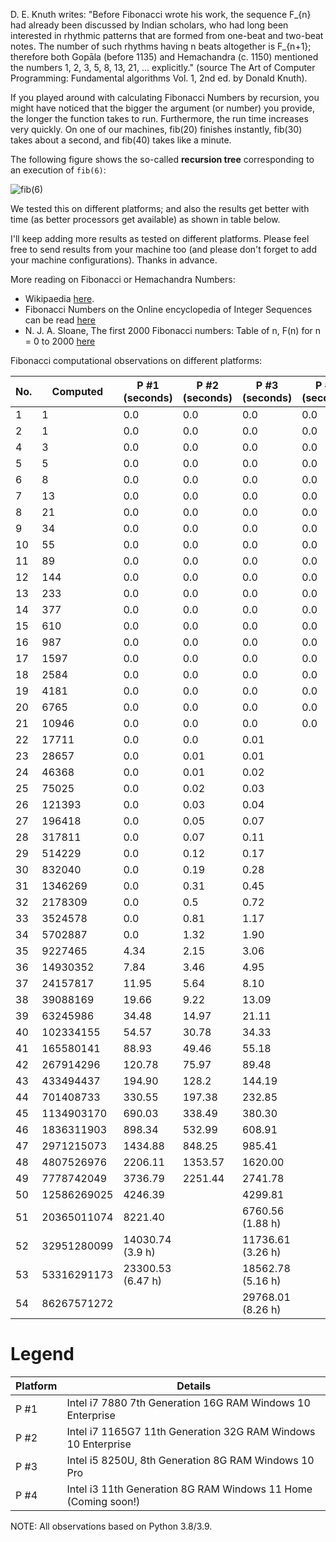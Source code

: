 D. E. Knuth writes: "Before Fibonacci wrote his work, the sequence F_{n} had already been
discussed by Indian scholars, who had long been interested in rhythmic patterns that are
formed from one-beat and two-beat notes. The number of such rhythms having n beats altogether
is F_{n+1}; therefore both Gopāla (before 1135) and Hemachandra (c. 1150) mentioned the
numbers 1, 2, 3, 5, 8, 13, 21, ... explicitly." (source The Art of Computer Programming:
Fundamental algorithms Vol. 1, 2nd ed. by Donald Knuth).

If you played around with calculating Fibonacci Numbers by recursion, you might
have noticed that the bigger the argument (or number) you provide, the longer the function
takes to run. Furthermore, the run time increases very quickly. On one of our machines,
fib(20) finishes instantly, fib(30) takes about a second, and fib(40) takes like a minute.

The following figure shows the so-called **recursion tree** corresponding to an execution of `fib(6)`:

![fib(6)](https://github.com/sigmakappa/All-About-Performance/blob/main/ProcessorPerformance/Fibonacci_Recursion/files/tree.png)

We tested this on different platforms; and also the results get better with time (as better
processors get available) as shown in table below.

I'll keep adding more results as tested on different platforms. Please feel free to send
results from your machine too (and please don't forget to add your machine configurations).
Thanks in advance.

More reading on Fibonacci or Hemachandra Numbers:

* Wikipaedia [here](https://en.wikipedia.org/wiki/Fibonacci_number#Computer_science).
* Fibonacci Numbers on the Online encyclopedia of Integer Sequences can be read [here](https://oeis.org/A000045)
* N. J. A. Sloane, The first 2000 Fibonacci numbers: Table of n, F(n) for n = 0 to
  2000 [here](https://oeis.org/A000045/b000045.txt)

Fibonacci computational observations on different platforms:


| No. | Computed    | P #1 (seconds)    | P #2 (seconds) | P #3 (seconds)    | P #4 (seconds) |
| --- | ----------- | ----------------- | -------------- | ----------------- | -------------- |
| 1   | 1           | 0.0               | 0.0            | 0.0               | 0.0            |
| 2   | 1           | 0.0               | 0.0            | 0.0               | 0.0            |
| 4   | 3           | 0.0               | 0.0            | 0.0               | 0.0            |
| 5   | 5           | 0.0               | 0.0            | 0.0               | 0.0            |
| 6   | 8           | 0.0               | 0.0            | 0.0               | 0.0            |
| 7   | 13          | 0.0               | 0.0            | 0.0               | 0.0            |
| 8   | 21          | 0.0               | 0.0            | 0.0               | 0.0            |
| 9   | 34          | 0.0               | 0.0            | 0.0               | 0.0            |
| 10  | 55          | 0.0               | 0.0            | 0.0               | 0.0            |
| 11  | 89          | 0.0               | 0.0            | 0.0               | 0.0            |
| 12  | 144         | 0.0               | 0.0            | 0.0               | 0.0            |
| 13  | 233         | 0.0               | 0.0            | 0.0               | 0.0            |
| 14  | 377         | 0.0               | 0.0            | 0.0               | 0.0            |
| 15  | 610         | 0.0               | 0.0            | 0.0               | 0.0            |
| 16  | 987         | 0.0               | 0.0            | 0.0               | 0.0            |
| 17  | 1597        | 0.0               | 0.0            | 0.0               | 0.0            |
| 18  | 2584        | 0.0               | 0.0            | 0.0               | 0.0            |
| 19  | 4181        | 0.0               | 0.0            | 0.0               | 0.0            |
| 20  | 6765        | 0.0               | 0.0            | 0.0               | 0.0            |
| 21  | 10946       | 0.0               | 0.0            | 0.0               | 0.0            |
| 22  | 17711       | 0.0               | 0.0            | 0.01              |                |
| 23  | 28657       | 0.0               | 0.01           | 0.01              |                |
| 24  | 46368       | 0.0               | 0.01           | 0.02              |                |
| 25  | 75025       | 0.0               | 0.02           | 0.03              |                |
| 26  | 121393      | 0.0               | 0.03           | 0.04              |                |
| 27  | 196418      | 0.0               | 0.05           | 0.07              |                |
| 28  | 317811      | 0.0               | 0.07           | 0.11              |                |
| 29  | 514229      | 0.0               | 0.12           | 0.17              |                |
| 30  | 832040      | 0.0               | 0.19           | 0.28              |                |
| 31  | 1346269     | 0.0               | 0.31           | 0.45              |                |
| 32  | 2178309     | 0.0               | 0.5            | 0.72              |                |
| 33  | 3524578     | 0.0               | 0.81           | 1.17              |                |
| 34  | 5702887     | 0.0               | 1.32           | 1.90              |                |
| 35  | 9227465     | 4.34              | 2.15           | 3.06              |                |
| 36  | 14930352    | 7.84              | 3.46           | 4.95              |                |
| 37  | 24157817    | 11.95             | 5.64           | 8.10              |                |
| 38  | 39088169    | 19.66             | 9.22           | 13.09             |                |
| 39  | 63245986    | 34.48             | 14.97          | 21.11             |                |
| 40  | 102334155   | 54.57             | 30.78          | 34.33             |                |
| 41  | 165580141   | 88.93             | 49.46          | 55.18             |                |
| 42  | 267914296   | 120.78            | 75.97          | 89.48             |                |
| 43  | 433494437   | 194.90            | 128.2          | 144.19            |                |
| 44  | 701408733   | 330.55            | 197.38         | 232.85            |                |
| 45  | 1134903170  | 690.03            | 338.49         | 380.30            |                |
| 46  | 1836311903  | 898.34            | 532.99         | 608.91            |                |
| 47  | 2971215073  | 1434.88           | 848.25         | 985.41            |                |
| 48  | 4807526976  | 2206.11           | 1353.57        | 1620.00           |                |
| 49  | 7778742049  | 3736.79           | 2251.44        | 2741.78           |                |
| 50  | 12586269025 | 4246.39           |                | 4299.81           |                |
| 51  | 20365011074 | 8221.40           |                | 6760.56 (1.88 h)  |                |
| 52  | 32951280099 | 14030.74 (3.9 h)  |                | 11736.61 (3.26 h) |                |
| 53  | 53316291173 | 23300.53 (6.47 h) |                | 18562.78 (5.16 h) |                |
| 54  | 86267571272 |                   |                | 29768.01 (8.26 h) |                |

# **Legend**


| Platform | Details                                                        |
| -------- | -------------------------------------------------------------- |
| P #1     | Intel i7 7880 7th Generation 16G RAM Windows 10 Enterprise     |
| P #2     | Intel i7 1165G7 11th Generation 32G RAM Windows 10 Enterprise  |
| P #3     | Intel i5 8250U, 8th Generation 8G RAM Windows 10 Pro           |
| P #4     | Intel i3 11th Generation 8G RAM Windows 11 Home (Coming soon!) |

NOTE: All observations based on Python 3.8/3.9.